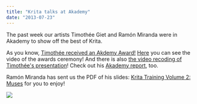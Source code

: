 ```yaml
---
title: "Krita talks at Akademy"
date: "2013-07-23"
---
```


The past week our artists Timothée Giet and Ramón Miranda were in Akademy to show off the best of Krita.

As you know, [Timothée received an Akdemy Award!](http://krita.org/item/167-thimothee-giet-has-been-awarded-by-the-akademy) [Here](http://mirrors.ircam.fr/pub/kde-applicationdata/akademy/2013/videos/Akademy_Awards.webm) you can see the video of the awards ceremony! And there is also [the video recoding of Timothée's presentation](https://conf.kde.org/en/Akademy2013/public/events/27)! Check out his [Akademy report](http://timotheegiet.com/blog/anim/a-great-and-unexpected-first-akademy-experience.html), too.

Ramón Miranda has sent us the PDF of his slides: [Krita Training Volume 2: Muses](http://kritawebshopblog.files.wordpress.com/2013/07/krita-training-vol2-muses.pdf) for you to enjoy!

![](/images/posts/2013/akademy_website_header_3.png)
